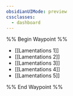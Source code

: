 ```yaml
---
obsidianUIMode: preview
cssclasses:
  - dashboard
---
```

%% Begin Waypoint %%
- [[Lamentations 1]]
- [[Lamentations 2]]
- [[Lamentations 3]]
- [[Lamentations 4]]
- [[Lamentations 5]]

%% End Waypoint %%
